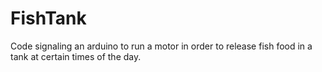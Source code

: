 # FishTank
Code signaling an arduino to run a motor in order to release fish food in a tank at certain times of the day. 
